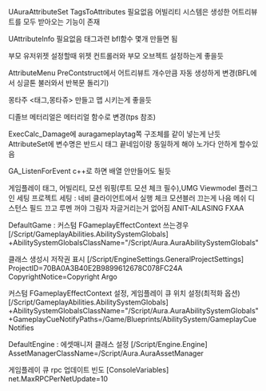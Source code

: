 UAuraAttributeSet TagsToAttributes 필요없음 어빌리티 시스템은 생성한 어트리뷰트를 모두 받아오는 기능이 존재

UAttributeInfo 필요없음 태그과련 bfl함수 몇개 만들면 됨

부모 유저위젯 설정할때 위젯 컨트롤러와 부모 오브젝트 설정하는게 좋을듯

AttributeMenu PreContstruct에서 어트리뷰트 개수만큼 자동 생성하게 변경(BFL에서 싱글톤 불러와서 반복문 돌리기)

몽타주 <태그,몽타쥬> 만들고 맵 시키는게 좋을듯

디졸브 메터리얼은 메터리얼 함수로 변경(tps 참조)

ExecCalc_Damage에 auragameplaytag쪽 구조체를 같이 넣는게 난듯
AttributeSet에 변수명은 반드시 태그 끝네임이랑 동일하게 해야 노가다 안하게 할수있음

GA_ListenForEvent c++로 하면 배열 안만들어도 될듯

게임플레이 태그, 어빌리티, 모션 워핑(루트 모션 체크 필수),UMG Viewmodel 플러그인 세팅
프로젝트 세팅 : 네비 클라이언트에서 실행 체크
모션블러 끄는게 나음
메쉬 디스턴스 필드 끄고 루멘 꺼야 그림자 자글거리는거 없어짐
ANIT-AILASING FXAA

DefaultGame : 
커스텀 FGameplayEffectContext 쓰는경우
[/Script/GameplayAbilities.AbilitySystemGlobals]
+AbilitySystemGlobalsClassName="/Script/Aura.AuraAbilitySystemGlobals"

클래스 생성시 저작권 표시
[/Script/EngineSettings.GeneralProjectSettings]
ProjectID=70BA0A3B40E2B9899612678C078FC24A
CopyrightNotice=Copyright Argo

커스텀 FGameplayEffectContext 설정,
게임플레이 큐 위치 설정(최적화 옵션)
[/Script/GameplayAbilities.AbilitySystemGlobals]
+AbilitySystemGlobalsClassName="/Script/Aura.AuraAbilitySystemGlobals"
+GameplayCueNotifyPaths=/Game/Blueprints/AbilitySystem/GameplayCueNotifies

DefaultEngine :
에셋매니저 클래스 설정
[/Script/Engine.Engine]
AssetManagerClassName=/Script/Aura.AuraAssetManager

게임플레이 큐 rpc 업데이트 빈도
[ConsoleVariables]
net.MaxRPCPerNetUpdate=10